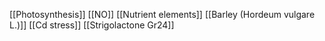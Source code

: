 [[Photosynthesis]]
[[NO]]
[[Nutrient elements]]
[[Barley (Hordeum vulgare L.)]]
[[Cd stress]]
[[Strigolactone Gr24]]
